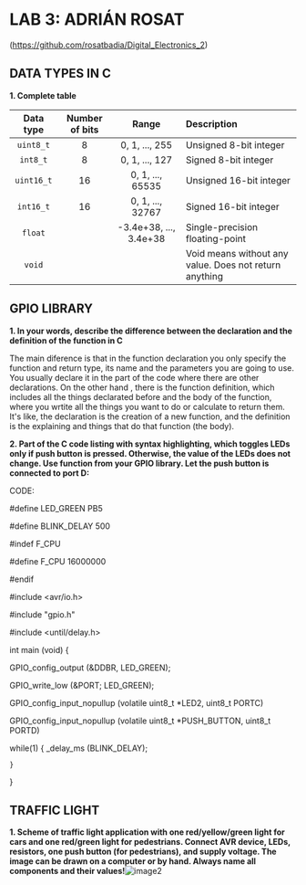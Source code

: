 # LAB 3: ADRIÁN ROSAT

(https://github.com/rosatbadia/Digital_Electronics_2)

  ## DATA TYPES IN C ##

**1. Complete table**

| **Data type** | **Number of bits** | **Range** | **Description** |
| :-: | :-: | :-: | :-- | 
| `uint8_t`  | 8 | 0, 1, ..., 255 | Unsigned 8-bit integer |
| `int8_t`   | 8 | 0, 1, ..., 127 | Signed 8-bit integer |
| `uint16_t` | 16 | 0, 1, ...,  65535 | Unsigned 16-bit integer |
| `int16_t`  | 16 | 0, 1, ..., 32767  | Signed 16-bit integer |
| `float`    |  | -3.4e+38, ..., 3.4e+38 | Single-precision floating-point |
| `void`     |  |  | Void means without any value. Does not return anything|

  ## GPIO LIBRARY ##
  
  **1. In your words, describe the difference between the declaration and the definition of the function in C**
  
  The main diference is that in the function declaration you only specify the function and return type, its name and the parameters you are going to use. You usually declare it in the part of the code where there are other declarations.
  On the other hand , there is the function definition, which includes all the things declarated before and the body of the function, where you wrtite all the things you want to do or calculate to return them.
  It's like, the declaration is the creation of a new function, and the definition is the explaining and things that do that function (the body).
  
  **2. Part of the C code listing with syntax highlighting, which toggles LEDs only if push button is pressed. Otherwise, the value of the LEDs does not change. Use function from your GPIO library. Let the push button is connected to port D:**

CODE:

#define LED_GREEN PB5

#define BLINK_DELAY 500

#indef F_CPU

#define F_CPU 16000000

#endif

#include <avr/io.h>

#include "gpio.h"

#include <until/delay.h>

int main (void)
{

  GPIO_config_output (&DDBR, LED_GREEN);
  
  GPIO_write_low (&PORT; LED_GREEN);
  
  GPIO_config_input_nopullup (volatile uint8_t *LED2, uint8_t PORTC)
  
  GPIO_config_input_nopullup (volatile uint8_t *PUSH_BUTTON, uint8_t PORTD)
  
  while(1)
  {
    _delay_ms (BLINK_DELAY);
    
    }
 }
    




## TRAFFIC LIGHT ##

**1. Scheme of traffic light application with one red/yellow/green light for cars and one red/green light for pedestrians. Connect AVR device, LEDs, resistors, one push button (for pedestrians), and supply voltage. The image can be drawn on a computer or by hand. Always name all components and their values!**![image2](https://user-images.githubusercontent.com/91876413/136817738-36af1262-64b9-41b4-9173-53fbb1f98ef4.jpeg)



